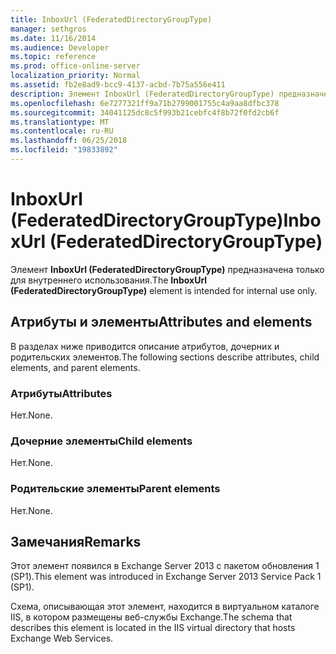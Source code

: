 ```yaml
---
title: InboxUrl (FederatedDirectoryGroupType)
manager: sethgros
ms.date: 11/16/2014
ms.audience: Developer
ms.topic: reference
ms.prod: office-online-server
localization_priority: Normal
ms.assetid: fb2e8ad9-bcc9-4137-acbd-7b75a556e411
description: Элемент InboxUrl (FederatedDirectoryGroupType) предназначена только для внутреннего использования.
ms.openlocfilehash: 6e7277321ff9a71b2799001755c4a9aa8dfbc378
ms.sourcegitcommit: 34041125dc8c5f993b21cebfc4f8b72f0fd2cb6f
ms.translationtype: MT
ms.contentlocale: ru-RU
ms.lasthandoff: 06/25/2018
ms.locfileid: "19833892"
---
```

# <a name="inboxurl-federateddirectorygrouptype"></a><span data-ttu-id="0d828-103">InboxUrl (FederatedDirectoryGroupType)</span><span class="sxs-lookup"><span data-stu-id="0d828-103">InboxUrl (FederatedDirectoryGroupType)</span></span>

<span data-ttu-id="0d828-104">Элемент **InboxUrl (FederatedDirectoryGroupType)** предназначена только для внутреннего использования.</span><span class="sxs-lookup"><span data-stu-id="0d828-104">The **InboxUrl (FederatedDirectoryGroupType)** element is intended for internal use only.</span></span> 

## <a name="attributes-and-elements"></a><span data-ttu-id="0d828-105">Атрибуты и элементы</span><span class="sxs-lookup"><span data-stu-id="0d828-105">Attributes and elements</span></span>

<span data-ttu-id="0d828-106">В разделах ниже приводится описание атрибутов, дочерних и родительских элементов.</span><span class="sxs-lookup"><span data-stu-id="0d828-106">The following sections describe attributes, child elements, and parent elements.</span></span>
  
### <a name="attributes"></a><span data-ttu-id="0d828-107">Атрибуты</span><span class="sxs-lookup"><span data-stu-id="0d828-107">Attributes</span></span>

<span data-ttu-id="0d828-108">Нет.</span><span class="sxs-lookup"><span data-stu-id="0d828-108">None.</span></span>
  
### <a name="child-elements"></a><span data-ttu-id="0d828-109">Дочерние элементы</span><span class="sxs-lookup"><span data-stu-id="0d828-109">Child elements</span></span>

<span data-ttu-id="0d828-110">Нет.</span><span class="sxs-lookup"><span data-stu-id="0d828-110">None.</span></span>
  
### <a name="parent-elements"></a><span data-ttu-id="0d828-111">Родительские элементы</span><span class="sxs-lookup"><span data-stu-id="0d828-111">Parent elements</span></span>

<span data-ttu-id="0d828-112">Нет.</span><span class="sxs-lookup"><span data-stu-id="0d828-112">None.</span></span>
  
## <a name="remarks"></a><span data-ttu-id="0d828-113">Замечания</span><span class="sxs-lookup"><span data-stu-id="0d828-113">Remarks</span></span>

<span data-ttu-id="0d828-114">Этот элемент появился в Exchange Server 2013 с пакетом обновления 1 (SP1).</span><span class="sxs-lookup"><span data-stu-id="0d828-114">This element was introduced in Exchange Server 2013 Service Pack 1 (SP1).</span></span>
  
<span data-ttu-id="0d828-115">Схема, описывающая этот элемент, находится в виртуальном каталоге IIS, в котором размещены веб-службы Exchange.</span><span class="sxs-lookup"><span data-stu-id="0d828-115">The schema that describes this element is located in the IIS virtual directory that hosts Exchange Web Services.</span></span>
  


